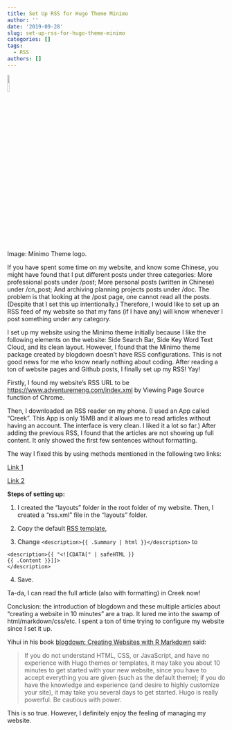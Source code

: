 ```yaml
---
title: Set Up RSS for Hugo Theme Minimo
author: ''
date: '2019-09-28'
slug: set-up-rss-for-hugo-theme-minimo
categories: []
tags:
  - RSS
authors: []
---
```


<img src="https://themes.gohugo.io//theme/minimo/images/logo.png" alt="" width=10% />

Image: Minimo Theme logo.

If you have spent some time on my website, and know some Chinese, you might have found that I put different posts under three categories: 
More professional posts under /post;
More personal posts (written in Chinese) under /cn_post;
And archiving planning projects posts under /doc.
The problem is that looking at the /post page, one cannot read all the posts. (Despite that I set this up intentionally.) Therefore, I would like to set up an RSS feed of my website so that my fans (if I have any) will know whenever I post something under any category.

I set up my website using the Minimo theme initially because I like the following elements on the website: Side Search Bar, Side Key Word Text Cloud, and its clean layout. However, I found that the Minimo theme package created by blogdown doesn’t have RSS configurations. This is not good news for me who know nearly nothing about coding. After reading a ton of website pages and Github posts, I finally set up my RSS! Yay!

Firstly, I found my website’s RSS URL to be https://www.adventuremeng.com/index.xml by Viewing Page Source function of Chrome.

Then, I downloaded an RSS reader on my phone. (I used an App called “Creek”. This App is only 15MB and it allows me to read articles without having an account. The interface is very clean. I liked it a lot so far.) After adding the previous RSS, I found that the articles are not showing up full content. It only showed the first few sentences without formatting.

The way I fixed this by using methods mentioned in the following two links:

[Link 1](https://github.com/rstudio/blogdown/issues/337)

[Link 2](https://yongfu.name/2018/12/13/hugo_rss.html#fn:jekyll)

**Steps of setting up:**

1. I created the “layouts” folder in the root folder of my website. Then, I created a “rss.xml” file in the “layouts” folder.

2. Copy the default [RSS template](https://gohugo.io/templates/rss/#the-embedded-rss-xml), 

3. Change `<description>{{ .Summary | html }}</description>` to   
  ```
<description>{{ "<![CDATA[" | safeHTML }}
  {{ .Content }}]]>
</description>
  ```
4. Save.

Ta-da, I can read the full article (also with formatting) in Creek now!

Conclusion: the introduction of blogdown and these multiple articles about “creating a website in 10 minutes” are a trap. It lured me into the swamp of html/markdown/css/etc. I spent a ton of time trying to configure my website since I set it up. 

Yihui in his book [blogdown: Creating Websites with R Markdown](https://bookdown.org/yihui/blogdown/) said: 

> If you do not understand HTML, CSS, or JavaScript, and have no experience with Hugo themes or templates, it may take you about 10 minutes to get started with your new website, since you have to accept everything you are given (such as the default theme); if you do have the knowledge and experience (and desire to highly customize your site), it may take you several days to get started. Hugo is really powerful. Be cautious with power.

This is so true. However, I definitely enjoy the feeling of managing my website.


